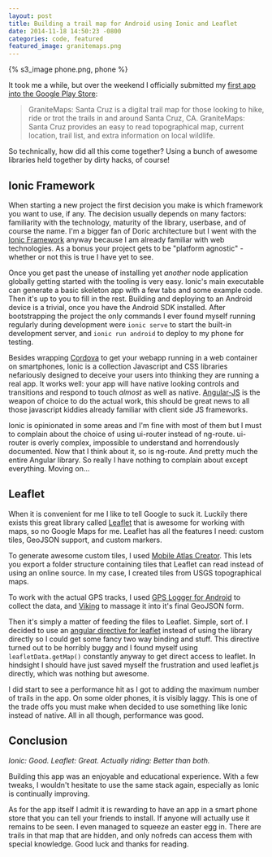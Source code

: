 ```yaml
---
layout: post
title: Building a trail map for Android using Ionic and Leaflet
date: 2014-11-18 14:50:23 -0800
categories: code, featured
featured_image: granitemaps.png
---
```


{% s3_image phone.png, phone %}

It took me a while, but over the weekend I officially submitted my [first app into the Google Play Store](https://play.google.com/store/apps/details?id=com.ionicframework.gmsantacruz735722):

>GraniteMaps: Santa Cruz is a digital trail map for those looking to hike, ride or trot the trails in and around Santa Cruz, CA. GraniteMaps: Santa Cruz provides an easy to read topographical map, current location, trail list, and extra information on local wildlife.

So technically, how did all this come together? Using a bunch of awesome libraries held together by dirty hacks, of course!

Ionic Framework
---------------

When starting a new project the first decision you make is which framework you want to use, if any. The decision usually depends on many factors:
familiarity with the technology, maturity of the library, userbase, and of course the name. I'm a bigger fan of Doric architecture but I went with the [Ionic Framework](http://ionicframework.com/) anyway because I am already familiar with web technologies. As a bonus your project gets to be "platform agnostic" - whether or not this is true I have yet to see.

Once you get past the unease of installing yet *another* node application globally getting started with the tooling is very easy. Ionic's main executable can generate a basic skeleton app with a few tabs and some example code. Then it's up to you to fill in the rest. Building and deploying to an Android device is a trivial, once you have the Android SDK installed. After bootstrapping the project the only commands I ever found myself running regularly during development were `ionic serve` to start the built-in development server, and `ionic run android` to deploy to my phone for testing.

Besides wrapping [Cordova](http://cordova.apache.org/) to get your webapp running in a web container on smartphones, Ionic is a collection Javascript and CSS libraries nefariously designed to deceive your users into thinking they are running a real app. It works well: your app will have native looking controls and transitions and respond to touch *almost* as well as native. [Angular-JS](http://angularjs.org) is the weapon of choice to do the actual work, this should be great news to all those javascript kiddies already familiar with client side JS frameworks.

Ionic is opinionated in some areas and I'm fine with most of them but I must to complain about the choice of using ui-router instead of ng-route. ui-router is overly complex, impossible to understand and horrendously documented. Now that I think about it, so is  ng-route. And pretty much the entire Angular library. So really I have nothing to complain about except everything. Moving on...

Leaflet
-------

When it is convenient for me I like to tell Google to suck it. Luckily there exists this great library called [Leaflet](http://leafletjs.com) that is awesome for working with maps, so no Google Maps for me. Leaflet has all the features I need: custom tiles, GeoJSON support, and custom markers.

To generate awesome custom tiles, I used [Mobile Atlas Creator](http://mobac.sourceforge.net/). This lets you export a folder structure containing tiles that Leaflet can read instead of using an online source. In my case, I created tiles from USGS topographical maps.

To work with the actual GPS tracks, I used [GPS Logger for Android](https://play.google.com/store/apps/details?id=com.mendhak.gpslogger&hl=en) to collect the data, and [Viking](http://sourceforge.net/projects/viking/) to massage it into it's final GeoJSON form.

Then it's simply a matter of feeding the files to Leaflet. Simple, sort of. I decided to use an [angular directive for leaflet](http://tombatossals.github.io/angular-leaflet-directive/#!/) instead of using the library directly so I could get some fancy two way binding and stuff. This directive turned out to be horribly buggy and I found myself using `leafletData.getMap()` constantly anyway to get direct access to leaflet. In hindsight I should have just saved myself the frustration and used leaflet.js directly, which was nothing but awesome.

I did start to see a performance hit as I got to adding the maximum number of trails in the app. On some older phones, it is visibly laggy. This is one of the trade offs you must make when decided to use something like Ionic instead of native. All in all though, performance was good.

Conclusion
----------

_Ionic: Good. Leaflet: Great. Actually riding: Better than both._

Building this app was an enjoyable and educational experience. With a few tweaks, I wouldn't hesitate to use the same stack again, especially as Ionic is continually improving.

As for the app itself I admit it is rewarding to have an app in a smart phone store that you can tell your friends to install. If anyone will actually use it remains to be seen. I even managed to squeeze an easter egg in. There are trails in that map that are hidden, and only nofreds can access them with special knowledge. Good luck and thanks for reading.










